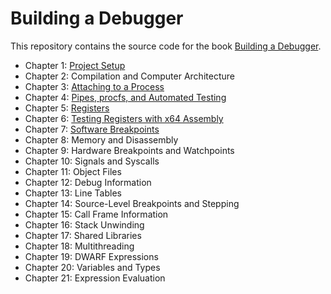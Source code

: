 # Building a Debugger

This repository contains the source code for the book [Building a Debugger](https://nostarch.com/building-a-debugger).

- Chapter 1: [Project Setup](https://github.com/TartanLlama/sdb/tree/chapter-1)
- Chapter 2: Compilation and Computer Architecture
- Chapter 3: [Attaching to a Process](https://github.com/TartanLlama/sdb/tree/chapter-3)
- Chapter 4: [Pipes, procfs, and Automated Testing](https://github.com/TartanLlama/sdb/tree/chapter-4)
- Chapter 5: [Registers](https://github.com/TartanLlama/sdb/tree/chapter-5)
- Chapter 6: [Testing Registers with x64 Assembly](https://github.com/TartanLlama/sdb/tree/chapter-6)
- Chapter 7: [Software Breakpoints](https://github.com/TartanLlama/sdb/tree/chapter-7)
- Chapter 8: Memory and Disassembly
- Chapter 9: Hardware Breakpoints and Watchpoints
- Chapter 10: Signals and Syscalls
- Chapter 11: Object Files
- Chapter 12: Debug Information
- Chapter 13: Line Tables
- Chapter 14: Source-Level Breakpoints and Stepping
- Chapter 15: Call Frame Information
- Chapter 16: Stack Unwinding
- Chapter 17: Shared Libraries
- Chapter 18: Multithreading
- Chapter 19: DWARF Expressions
- Chapter 20: Variables and Types
- Chapter 21: Expression Evaluation
